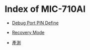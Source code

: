 
Index of MIC-710AI
===

- [Debug Port PIN Define](https://advantechralph.github.io/documents/mic710ai/debug-port-pin-define/)

- [Recovery Mode](https://advantechralph.github.io/documents/mic710ai/recovery-mode/)

- [產測](https://advantechralph.github.io/documents/mic710ai/mt/)
